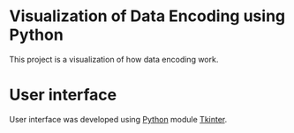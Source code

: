 # Visualization of Data Encoding using Python

This project is a visualization of how data encoding work.

# User interface

User interface was developed using [Python](https://www.python.org/) module [Tkinter](https://docs.python.org/3/library/tkinter.html).
